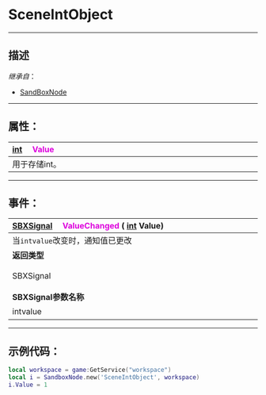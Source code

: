 # SceneIntObject
------------------------------------------------------------------------------------------
## 描述
 
*继承自*：
* [SandBoxNode](/Api/Class/NoType/SandBoxNode.md)

------------------------------------------------------------------------------------------
## 属性：

|<div style="width:1000px">[int](/Api/DataType/Int.md) &emsp;<font color="dd00dd">Value</font></div>|
|:---|
|用于存储int。|

------------------------------------------------------------------------------------------
## 事件：

|<div style="width:500px">[SBXSignal](/Api/Parameter/SBXSignal.md) &emsp;<font color="dd00dd">ValueChanged</font>  ( [int](/Api/DataType/Int.md) Value)</div>|<div style="width:100px"></div>|<div style="width:45px"></div>|<div style="width:400px"></div>|
|:---|:---|:---|:---|
|当`intvalue`改变时，通知值已更改||||
|**返回类型**|||**概要**|
|SBXSignal|||进入`intvalue`改变时触发，事件参数为（`int intvalue`）|
|**SBXSignal参数名称**|**类别**|**默认**|**描述**|
|intvalue|int||当`intvalue`改变时，通知值已更改|
 
------------------------------------------------------------------------------------------
## 示例代码：

```lua
local workspace = game:GetService("workspace")
local i = SandboxNode.new('SceneIntObject', workspace)
i.Value = 1
```
